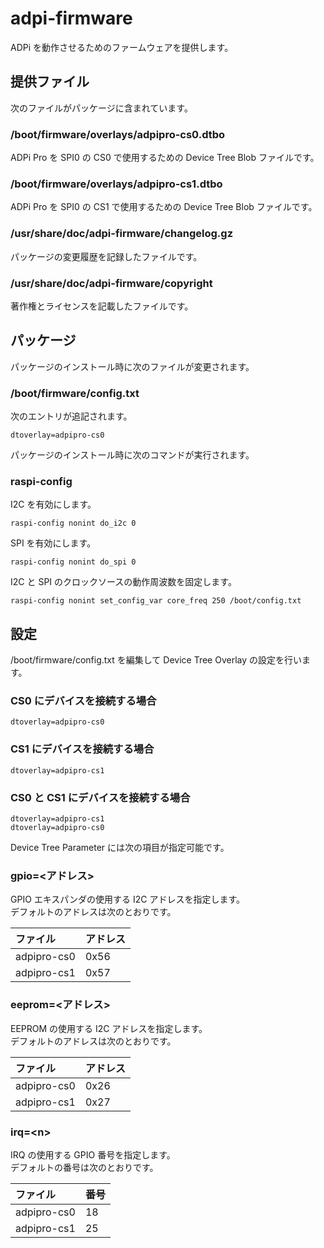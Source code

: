 adpi-firmware
=============

ADPi を動作させるためのファームウェアを提供します。

## 提供ファイル
次のファイルがパッケージに含まれています。

### /boot/firmware/overlays/adpipro-cs0.dtbo  
ADPi Pro を SPI0 の CS0 で使用するための Device Tree Blob ファイルです。

### /boot/firmware/overlays/adpipro-cs1.dtbo  
ADPi Pro を SPI0 の CS1 で使用するための Device Tree Blob ファイルです。

### /usr/share/doc/adpi-firmware/changelog.gz
パッケージの変更履歴を記録したファイルです。

### /usr/share/doc/adpi-firmware/copyright
著作権とライセンスを記載したファイルです。

## パッケージ
パッケージのインストール時に次のファイルが変更されます。

### /boot/firmware/config.txt  
次のエントリが追記されます。
```
dtoverlay=adpipro-cs0
```

パッケージのインストール時に次のコマンドが実行されます。

### raspi-config  
I2C を有効にします。
```
raspi-config nonint do_i2c 0
```
SPI を有効にします。
```
raspi-config nonint do_spi 0
```
I2C と SPI のクロックソースの動作周波数を固定します。
```
raspi-config nonint set_config_var core_freq 250 /boot/config.txt
```

## 設定
/boot/firmware/config.txt を編集して Device Tree Overlay の設定を行います。

### CS0 にデバイスを接続する場合
```
dtoverlay=adpipro-cs0
```
### CS1 にデバイスを接続する場合
```
dtoverlay=adpipro-cs1
```
### CS0 と CS1 にデバイスを接続する場合
```
dtoverlay=adpipro-cs1
dtoverlay=adpipro-cs0
```

Device Tree Parameter には次の項目が指定可能です。

### gpio=\<アドレス\>  
GPIO エキスパンダの使用する I2C アドレスを指定します。  
デフォルトのアドレスは次のとおりです。

| ファイル | アドレス |
|:---------|:---------|
| adpipro-cs0 | 0x56 |
| adpipro-cs1 | 0x57 |

### eeprom=\<アドレス\>  
EEPROM の使用する I2C アドレスを指定します。  
デフォルトのアドレスは次のとおりです。

| ファイル | アドレス |
|:--------|:---------|
| adpipro-cs0 | 0x26 |
| adpipro-cs1 | 0x27 |

### irq=\<n\>  
IRQ の使用する GPIO 番号を指定します。  
デフォルトの番号は次のとおりです。

| ファイル | 番号 |
|:--------|:---------|
| adpipro-cs0 | 18 |
| adpipro-cs1 | 25 |

